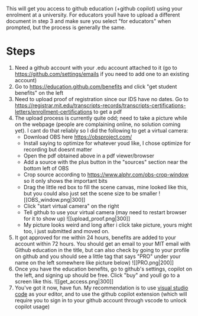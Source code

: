 This will get you access to github education (+github copilot) using your enrolment at a university. For educators youll have to upload a different document in step 3 and make sure you select "for educators" when prompted, but the process is generally the same.

# Steps
1. Need a github account with your .edu account attached to it (go to https://github.com/settings/emails if you need to add one to an existing account)
2. Go to https://education.github.com/benefits and click "get student benefits" on the left
3. Need to upload proof of registration since our IDS have no dates. Go to https://registrar.mit.edu/transcripts-records/transcripts-certifications-letters/enrollment-certifications to get a pdf
4. The upload process is currently quite odd; need to take a picture while on the webpage (people are complaining online, no solution coming yet). I cant do that reliably so I did the following to get a virtual camera: 
    - Download OBS here https://obsproject.com/
	- Install saying to optimize for whatever youd like, I chose optimize for recording but doesnt matter
	- Open the pdf obtained above in a pdf viewer/browser
	- Add a source with the plus button in the "sources" section near the bottom left of OBS
	- Crop source according to https://www.alphr.com/obs-crop-window so it only shows the important bits
	- Drag the little red box to fill the scene canvas, mine looked like this, but you could also just set the scene size to be smaller ![[OBS_window.png|300]]
	- Click "start virtual camera" on the right
	- Tell github to use your virtual camera (may need to restart browser for it to show up) ![[upload_proof.png|300]]
	- My picture looks weird and long after i click take picture, yours might too, i just submitted and moved on. 
5. It got approved for me within 24 hours, benefits are added to your account within 72 hours. You should get an email to your MIT email with Github education in the title, but can also check by going to your profile on github and you should see a little tag that says "PRO" under your name on the left somewhere like picture below)
   ![[PRO.png|200]]
6. Once you have the education benefits, go to github's settings, copilot on the left, and signing up should be free. Click "buy" and youll go to a screen like this. 
  ![[get_access.png|300]]
7. You've got it now, have fun. My recommendation is to use [visual studio code](https://code.visualstudio.com/) as your editor, and to use the github copilot extension (which will require you to sign in to your github account through vscode to unlock copilot usage)